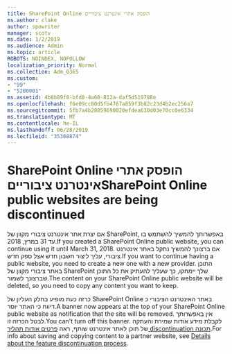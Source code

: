 ```yaml
---
title: SharePoint Online הופסק אתרי אינטרנט ציבוריים
ms.author: clake
author: spowriter
manager: scotv
ms.date: 1/2/2019
ms.audience: Admin
ms.topic: article
ROBOTS: NOINDEX, NOFOLLOW
localization_priority: Normal
ms.collection: Adm_O365
ms.custom:
- "99"
- "5200001"
ms.assetid: 4b8b89f8-bfd8-4a60-812a-daf5d519788e
ms.openlocfilehash: f6e09cc80d5fb4767a859f3b82c23d4b2ec256a7
ms.sourcegitcommit: 5fb7a4b28859690020efdea630d03e70cc0e6334
ms.translationtype: MT
ms.contentlocale: he-IL
ms.lasthandoff: 06/28/2019
ms.locfileid: "35368874"
---
```

# <a name="sharepoint-online-public-websites-are-being-discontinued"></a><span data-ttu-id="78f5b-102">SharePoint Online הופסק אתרי אינטרנט ציבוריים</span><span class="sxs-lookup"><span data-stu-id="78f5b-102">SharePoint Online public websites are being discontinued</span></span>

<span data-ttu-id="78f5b-103">אם יצרת אתר אינטרנט ציבורי מקוון של SharePoint, באפשרותך להמשיך להשתמש בו עד 31 במרץ, 2018.</span><span class="sxs-lookup"><span data-stu-id="78f5b-103">If you created a SharePoint Online public website, you can continue using it until March 31, 2018.</span></span> <span data-ttu-id="78f5b-104">אם ברצונך להמשיך נתקל באתר אינטרנט ציבורי, עליך ליצור חשבון חדש אצל ספק חדש.</span><span class="sxs-lookup"><span data-stu-id="78f5b-104">If you want to continue having a public website, you need to create a new one with a new provider.</span></span> <span data-ttu-id="78f5b-105">התוכן באתר ציבורי מקוון של SharePoint שלך יימחקו, כך שעליך להעתיק את כל התוכן שברצונך לשמור.</span><span class="sxs-lookup"><span data-stu-id="78f5b-105">The content on your SharePoint Online public website will be deleted, so you need to copy any content you want to keep.</span></span>
  
<span data-ttu-id="78f5b-106">כרזה כעת מופיע בחלק העליון של SharePoint Online באתר האינטרנט הציבורי כ דיווח כי האתר יוסר.</span><span class="sxs-lookup"><span data-stu-id="78f5b-106">A banner now appears at the top of your SharePoint Online public website as notification that the site will be removed.</span></span> <span data-ttu-id="78f5b-107">אין באפשרותך לבטל הכרזה זו.</span><span class="sxs-lookup"><span data-stu-id="78f5b-107">You can't turn off this banner.</span></span> <span data-ttu-id="78f5b-108">לקבלת מידע אודות שמירת והעתקה של תוכן לאתר אינטרנט שותף, ראה [פרטים אודות תהליך discontinuation תכונה](https://go.microsoft.com/fwlink/?linkid=866980).</span><span class="sxs-lookup"><span data-stu-id="78f5b-108">For info about saving and copying content to a partner website, see [Details about the feature discontinuation process](https://go.microsoft.com/fwlink/?linkid=866980).</span></span>
  